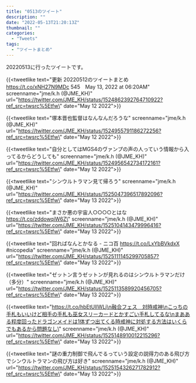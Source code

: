 ```yaml
---
title: "0513のツイート"
description: ""
date: "2022-05-13T21:20:13Z"
thumbnail: ""
categories:
  - "Tweets"
tags:
  - "ツイートまとめ"
---
```

20220513に行ったツイートです。
<!--more-->
{{<tweetlike text=\"更新 20220512のツイートまとめ https://t.co/xNH27N9MDc 545　May 13, 2022 at 06:20AM\" screenname=\"jme/k.h (@JME_KH)\" url=\"https://twitter.com/JME_KH/status/1524862392764710922?ref_src=twsrc%5Etfw\" date=\"May 12 2022\">}}

{{<tweetlike text=\"塚本晋也監督はなんなんだろうな\" screenname=\"jme/k.h (@JME_KH)\" url=\"https://twitter.com/JME_KH/status/1524955791186272256?ref_src=twsrc%5Etfw\" date=\"May 12 2022\">}}

{{<tweetlike text=\"自分としてはMGS4のヴァンプの声の人っていう情報から入ってるからどうしても\" screenname=\"jme/k.h (@JME_KH)\" url=\"https://twitter.com/JME_KH/status/1524956542734172161?ref_src=twsrc%5Etfw\" date=\"May 12 2022\">}}

{{<tweetlike text=\"シンウルトラマン見て帰ろう\" screenname=\"jme/k.h (@JME_KH)\" url=\"https://twitter.com/JME_KH/status/1525047396517892096?ref_src=twsrc%5Etfw\" date=\"May 13 2022\">}}

{{<tweetlike text=\"まさか悪の宇宙人○○○○とはな https://t.co/zddowqiW6Z\" screenname=\"jme/k.h (@JME_KH)\" url=\"https://twitter.com/JME_KH/status/1525104143479996416?ref_src=twsrc%5Etfw\" date=\"May 13 2022\">}}

{{<tweetlike text=\"回ればなんとかなる - ニコ百 https://t.co/LxYbBVkdxX #nicopedia\" screenname=\"jme/k.h (@JME_KH)\" url=\"https://twitter.com/JME_KH/status/1525111145299705857?ref_src=twsrc%5Etfw\" date=\"May 13 2022\">}}

{{<tweetlike text=\"ゼットン言うゼットンが見れるのはシンウルトラマンだけ（多分）\" screenname=\"jme/k.h (@JME_KH)\" url=\"https://twitter.com/JME_KH/status/1525113589920456705?ref_src=twsrc%5Etfw\" date=\"May 13 2022\">}}

{{<tweetlike text=\"https://t.co/hbEtUIlWLj\n融合フェス　対時戒神\nこっちの手札もいいけど相手の手札も巫女スリーカードとかすごい手札してるな\nまあある程度回ったドラゴンメイドは1体ずつ出てくる時戒神に対処する方法はいくらでもあるから問題なし\" screenname=\"jme/k.h (@JME_KH)\" url=\"https://twitter.com/JME_KH/status/1525148910012215296?ref_src=twsrc%5Etfw\" date=\"May 13 2022\">}}

{{<tweetlike text=\"謎の重力制御で飛んでるっていう設定の説得力のある飛び方でシンウルトラマンの飛び方は好き\" screenname=\"jme/k.h (@JME_KH)\" url=\"https://twitter.com/JME_KH/status/1525154326271782912?ref_src=twsrc%5Etfw\" date=\"May 13 2022\">}}


